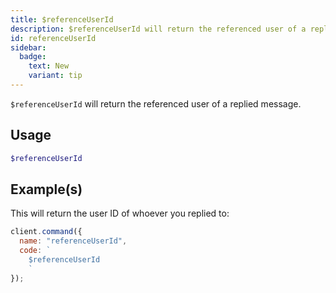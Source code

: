 ```yaml
---
title: $referenceUserId
description: $referenceUserId will return the referenced user of a replied message.
id: referenceUserId
sidebar: 
  badge:
    text: New
    variant: tip
---
```


`$referenceUserId` will return the referenced user of a replied message.

## Usage

```php
$referenceUserId
```

## Example(s)

This will return the user ID of whoever you replied to:

```js
client.command({
  name: "referenceUserId",
  code: `
    $referenceUserId
    `
});
```